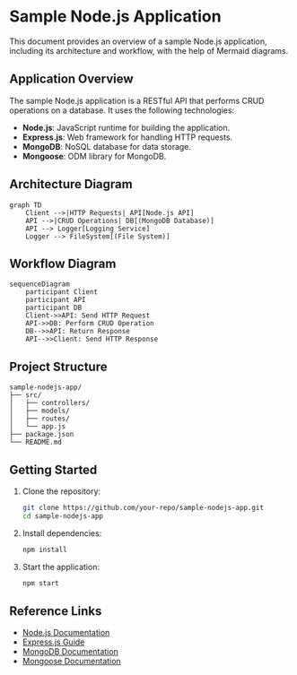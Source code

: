 # Sample Node.js Application

This document provides an overview of a sample Node.js application, including its architecture and workflow, with the help of Mermaid diagrams.

## Application Overview

The sample Node.js application is a RESTful API that performs CRUD operations on a database. It uses the following technologies:

- **Node.js**: JavaScript runtime for building the application.
- **Express.js**: Web framework for handling HTTP requests.
- **MongoDB**: NoSQL database for data storage.
- **Mongoose**: ODM library for MongoDB.

## Architecture Diagram

```mermaid
graph TD
    Client -->|HTTP Requests| API[Node.js API]
    API -->|CRUD Operations| DB[(MongoDB Database)]
    API --> Logger[Logging Service]
    Logger --> FileSystem[(File System)]
```

## Workflow Diagram

```mermaid
sequenceDiagram
    participant Client
    participant API
    participant DB
    Client->>API: Send HTTP Request
    API->>DB: Perform CRUD Operation
    DB-->>API: Return Response
    API-->>Client: Send HTTP Response
```

## Project Structure

```
sample-nodejs-app/
├── src/
│   ├── controllers/
│   ├── models/
│   ├── routes/
│   └── app.js
├── package.json
└── README.md
```

## Getting Started

1. Clone the repository:
   ```bash
   git clone https://github.com/your-repo/sample-nodejs-app.git
   cd sample-nodejs-app
   ```

2. Install dependencies:
   ```bash
   npm install
   ```

3. Start the application:
   ```bash
   npm start
   ```

## Reference Links

- [Node.js Documentation](https://nodejs.org/en/docs/)
- [Express.js Guide](https://expressjs.com/)
- [MongoDB Documentation](https://www.mongodb.com/docs/)
- [Mongoose Documentation](https://mongoosejs.com/docs/)
